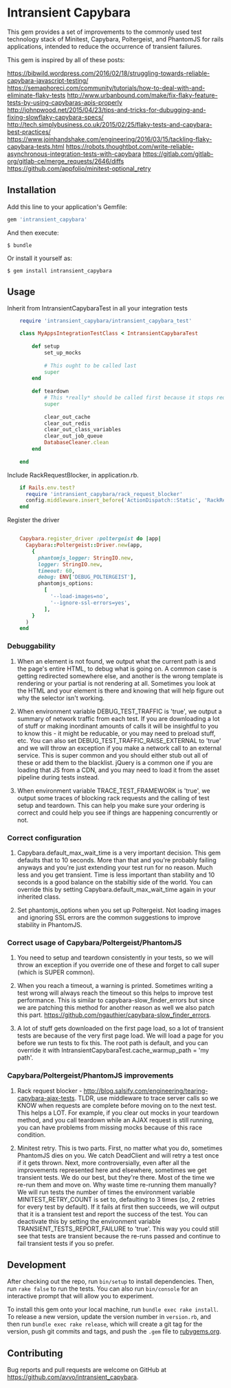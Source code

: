 # Intransient Capybara

This gem provides a set of improvements to the commonly used test technology stack of Minitest, Capybara, Poltergeist, and PhantomJS for rails applications, intended to reduce the occurrence of transient failures.

This gem is inspired by all of these posts:

https://bibwild.wordpress.com/2016/02/18/struggling-towards-reliable-capybara-javascript-testing/
https://semaphoreci.com/community/tutorials/how-to-deal-with-and-eliminate-flaky-tests
http://www.urbanbound.com/make/fix-flaky-feature-tests-by-using-capybaras-apis-properly
http://johnpwood.net/2015/04/23/tips-and-tricks-for-dubugging-and-fixing-slowflaky-capybara-specs/
http://tech.simplybusiness.co.uk/2015/02/25/flaky-tests-and-capybara-best-practices/
https://www.joinhandshake.com/engineering/2016/03/15/tackling-flaky-capybara-tests.html
https://robots.thoughtbot.com/write-reliable-asynchronous-integration-tests-with-capybara
https://gitlab.com/gitlab-org/gitlab-ce/merge_requests/2646/diffs
https://github.com/appfolio/minitest-optional_retry

## Installation

Add this line to your application's Gemfile:

```ruby
gem 'intransient_capybara'
```

And then execute:

    $ bundle

Or install it yourself as:

    $ gem install intransient_capybara

## Usage

Inherit from IntransientCapybaraTest in all your integration tests

```ruby
    require 'intransient_capybara/intransient_capybara_test'

    class MyAppsIntegrationTestClass < IntransientCapybaraTest
    
        def setup
            set_up_mocks
            
            # This ought to be called last
            super
        end
        
        def teardown
            # This *really* should be called first because it stops requests before you clear stuff out
            super
            
            clear_out_cache
            clear_out_redis
            clear_out_class_variables
            clear_out_job_queue
            DatabaseCleaner.clean
        end
    
    end
```

Include RackRequestBlocker, in application.rb.

```ruby
    if Rails.env.test?
      require 'intransient_capybara/rack_request_blocker'
      config.middleware.insert_before('ActionDispatch::Static', 'RackRequestBlocker')
    end
```

Register the driver

```ruby

    Capybara.register_driver :poltergeist do |app|
      Capybara::Poltergeist::Driver.new(app,
        {
          phantomjs_logger: StringIO.new,
          logger: StringIO.new,
          timeout: 60,
          debug: ENV['DEBUG_POLTERGEIST'],
          phantomjs_options:
            [
              '--load-images=no',
              '--ignore-ssl-errors=yes',
            ],
        }
      )
    end

```

### Debuggability

1. When an element is not found, we output what the current path is and the page's entire HTML, to debug what is going on.  A common case is getting redirected somewhere else, and another is the wrong template is rendering or your partial is not rendering at all.  Sometimes you look at the HTML and your element is there and knowing that will help figure out why the selector isn't working.

2. When environment variable DEBUG_TEST_TRAFFIC is 'true', we output a summary of network traffic from each test.  If you are downloading a lot of stuff or making inordinant amounts of calls it will be insightful to you to know this - it might be reducable, or you may need to preload stuff, etc.  You can also set DEBUG_TEST_TRAFFIC_RAISE_EXTERNAL to 'true' and we will throw an exception if you make a network call to an external service.  This is super common and you should either stub out all of these or add them to the blacklist.  jQuery is a common one if you are loading that JS from a CDN, and you may need to load it from the asset pipeline during tests instead.

3. When environment variable TRACE_TEST_FRAMEWORK is 'true', we output some traces of blocking rack requests and the calling of test setup and teardown.  This can help you make sure your ordering is correct and could help you see if things are happening concurrently or not.

### Correct configuration

1. Capybara.default_max_wait_time is a very important decision.  This gem defaults that to 10 seconds.  More than that and you're probably failing anyways and you're just extending your test run for no reason.  Much less and you get transient.  Time is less important than stability and 10 seconds is a good balance on the stabiltiy side of the world.  You can override this by setting Capybara.default_max_wait_time again in your inherited class.

2. Set phantomjs_options when you set up Poltergeist.  Not loading images and ignoring SSL errors are the common suggestions to improve stability in PhantomJS.

### Correct usage of Capybara/Poltergeist/PhantomJS

1. You need to setup and teardown consistently in your tests, so we will throw an exception if you override one of these and forget to call super (which is SUPER common).

2. When you reach a timeout, a warning is printed.  Sometimes writing a test wrong will always reach the timeout so this helps to improve test performance.  This is similar to capybara-slow_finder_errors but since we are patching this method for another reason as well we also patch this part.  https://github.com/ngauthier/capybara-slow_finder_errors.

3. A lot of stuff gets downloaded on the first page load, so a lot of transient tests are because of the very first page load.  We will load a page for you before we run tests to fix this.  The root path is default, and you can override it with IntransientCapybaraTest.cache_warmup_path = 'my path'.

### Capybara/Poltergeist/PhantomJS improvements

1. Rack request blocker - http://blog.salsify.com/engineering/tearing-capybara-ajax-tests.  TLDR, use middleware to trace server calls so we KNOW when requests are complete before moving on to the next test.  This helps a LOT.  For example, if you clear out mocks in your teardown method, and you call teardown while an AJAX request is still running, you can have problems from missing mocks because of this race condition.

2. Minitest retry.  This is two parts.  First, no matter what you do, sometimes PhantomJS dies on you.  We catch DeadClient and will retry a test once if it gets thrown.  Next, more controversially, even after all the improvements represented here and elsewhere, sometimes we get transient tests.  We do our best, but they're there.  Most of the time we re-run them and move on.  Why waste time re-running them manually?  We will run tests the number of times the environment variable MINITEST_RETRY_COUNT is set to, defaulting to 3 times (so, 2 retries for every test by default).  If it fails at first then succeeds, we will output that it is a transient test and report the success of the test.  You can deactivate this by setting the environment variable TRANSIENT_TESTS_REPORT_FAILURE to 'true'.  This way you could still see that tests are transient because the re-runs passed and continue to fail transient tests if you so prefer.

## Development

After checking out the repo, run `bin/setup` to install dependencies. Then, run `rake false` to run the tests. You can also run `bin/console` for an interactive prompt that will allow you to experiment.

To install this gem onto your local machine, run `bundle exec rake install`. To release a new version, update the version number in `version.rb`, and then run `bundle exec rake release`, which will create a git tag for the version, push git commits and tags, and push the `.gem` file to [rubygems.org](https://rubygems.org).

## Contributing

Bug reports and pull requests are welcome on GitHub at https://github.com/avvo/intransient_capybara.

